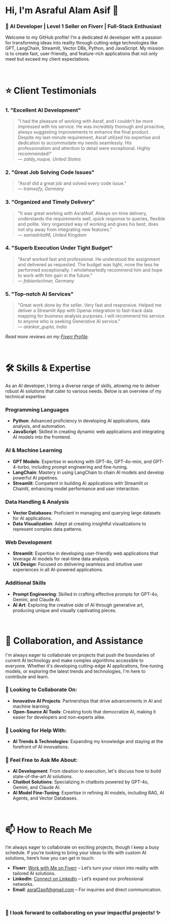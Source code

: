 # Hi, I'm Asraful Alam Asif 👋

### 🚀 AI Developer | Level 1 Seller on Fiverr | Full-Stack Enthusiast

Welcome to my GitHub profile! I’m a dedicated AI developer with a passion for transforming ideas into reality through cutting-edge technologies like GPT, LangChain, Streamlit, Vector DBs, Python, and JavaScript. My mission is to create fast, user-friendly, and feature-rich applications that not only meet but exceed my client expectations.

<br/>

# ⭐ Client Testimonials

### 1. **"Excellent AI Development"**
> "I had the pleasure of working with Asraf, and I couldn't be more impressed with his service. He was incredibly thorough and proactive, always suggesting improvements to enhance the final product. Despite my last-minute requirement, Asraf utilized his expertise and dedication to accommodate my needs seamlessly. His professionalism and attention to detail were exceptional. Highly recommended!"  
> — _zaldy_nuque, United States_

### 2. **"Great Job Solving Code Issues"**
> "Asraf did a great job and solved every code issue."  
> — _traineefy, Germany_

### 3. **"Organized and Timely Delivery"**
> "It was great working with AsrafAsif. Always on-time delivery, understands the requirements well, quick response to queries, flexible and polite. Very organized way of working and gives his best, does not shy away from integrating new features."  
> — _samadrita96, United Kingdom_

### 4. **"Superb Execution Under Tight Budget"**
> "Asraf worked fast and professional. He understood the assignment and delivered as requested. The budget was tight, none the less he performed exceptionally. I wholeheartedly recommend him and hope to work with him gain in the future."  
> — _fabianlechner, Germany_

### 5. **"Top-notch AI Services"**
> "Great work done by the seller. Very fast and responsive. Helped me deliver a Streamlit App with Openai integration to fast-track data mapping for business analysis purposes. I will recommend his service to anyone who is seeking Generative AI service."  
> — _alankar_gupta, India_

_Read more reviews on my [Fiverr Profile](https://www.fiverr.com/asraf2asif_fvrr)._

<br/>

# 🛠️ Skills & Expertise

As an AI developer, I bring a diverse range of skills, allowing me to deliver robust AI solutions that cater to various needs. Below is an overview of my technical expertise:

### **Programming Languages**
- **Python**: Advanced proficiency in developing AI applications, data analysis, and automation.
- **JavaScript**: Skilled in creating dynamic web applications and integrating AI models into the frontend.

### **AI & Machine Learning**
- **GPT Models**: Expertise in working with GPT-4o, GPT-4o-mini, and GPT-4-turbo, including prompt engineering and fine-tuning.
- **LangChain**: Mastery in using LangChain to chain AI models and develop powerful AI pipelines.
- **Streamlit**: Competent in building AI applications with Streamlit or Chainlit, enhancing model performance and user interaction.

### **Data Handling & Analysis**
- **Vector Databases**: Proficient in managing and querying large datasets for AI applications.
- **Data Visualization**: Adept at creating insightful visualizations to represent complex data patterns.

### **Web Development**
- **Streamlit**: Expertise in developing user-friendly web applications that leverage AI models for real-time data analysis.
- **UX Design**: Focused on delivering seamless and intuitive user experiences in all AI-powered applications.

### **Additional Skills**
- **Prompt Engineering**: Skilled in crafting effective prompts for GPT-4o, Gemini, and Claude AI.
- **AI Art**: Exploring the creative side of AI through generative art, producing unique and visually captivating pieces.

<br/>

# 💬 Collaboration, and Assistance

I'm always eager to collaborate on projects that push the boundaries of current AI technology and make complex algorithms accessible to everyone. Whether it's developing cutting-edge AI applications, fine-tuning models, or exploring the latest trends and technologies, I'm here to contribute and learn.

### 👯 **Looking to Collaborate On:**
- **Innovative AI Projects**: Partnerships that drive advancements in AI and machine learning.
- **Open-Source AI Tools**: Creating tools that democratize AI, making it easier for developers and non-experts alike.

### 🤔 **Looking for Help With:**
- **AI Trends & Technologies**: Expanding my knowledge and staying at the forefront of AI innovations.
  
### 💬 **Feel Free to Ask Me About:**
- **AI Development**: From ideation to execution, let's discuss how to build state-of-the-art AI solutions.
- **Chatbot Solutions**: Specializing in chatbots powered by GPT-4o, Gemini, and Claude AI.
- **AI Model Fine-Tuning**: Expertise in refining AI models, including RAG, AI Agents, and Vector Databases.

<br/>

# 📫 How to Reach Me
I’m always eager to collaborate on exciting projects, though I keep a busy schedule. If you’re looking to bring your ideas to life with custom AI solutions, here’s how you can get in touch:
- **Fiverr**: [Work with Me on Fiverr](https://www.fiverr.com/asraf2asif_fvrr) – Let’s turn your vision into reality with tailored AI solutions.
- **LinkedIn**: [Connect on LinkedIn](https://www.linkedin.com/in/asraf2asif/) – Let’s expand our professional networks.
- **Email**: [asraf2asif@gmail.com](mailto:asraf2asif@gmail.com) – For inquiries and direct communication.

<br/>

### 🚀 **I look forward to collaborating on your impactful projects!** ✨

